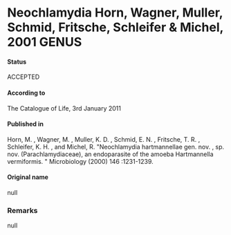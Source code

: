 # Neochlamydia Horn, Wagner, Muller, Schmid, Fritsche, Schleifer & Michel, 2001 GENUS

#### Status
ACCEPTED

#### According to
The Catalogue of Life, 3rd January 2011

#### Published in
Horn, M. , Wagner, M. , Muller, K. D. , Schmid, E. N. , Fritsche, T. R. , Schleifer, K. H. , and Michel, R. "Neochlamydia hartmannellae gen. nov. , sp. nov. (Parachlamydiaceae), an endoparasite of the amoeba Hartmannella vermiformis. " Microbiology (2000) 146 :1231-1239.

#### Original name
null

### Remarks
null